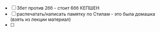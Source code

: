 - [ ] 3бет против 2бб - стоит 6бб КЕПШЕН
- [ ] распечатать/написать памятку по Стилам - это была домашка (взять из лекции материал)
- [ ] 